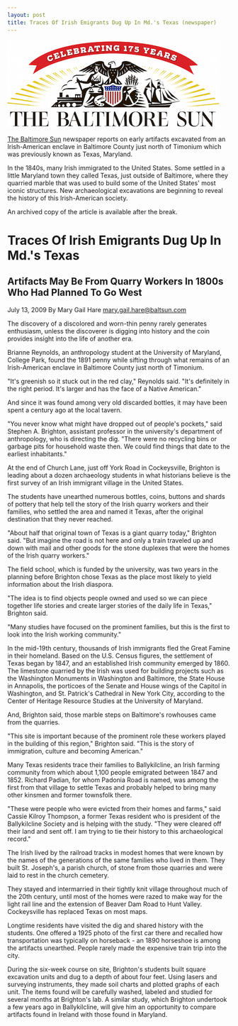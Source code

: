 ```yaml
---
layout: post
title: Traces Of Irish Emigrants Dug Up In Md.'s Texas (newspaper)
---
```


[![The Baltimore Sun](/images/baltimore-sun-logo.jpg)](http://articles.baltimoresun.com/2009-07-13/news/0907120075_1_brighton-irish-diaspora-quarry-workers)

[The Baltimore Sun](http://www.baltimoresun.com/) newspaper reports on early artifacts excavated from an Irish-American enclave in Baltimore County just north of Timonium which was previously known as Texas, Maryland.

In the 1840s, many Irish immigrated to the United States. Some settled in a little Maryland town they called Texas, just outside of Baltimore, where they quarried marble that was used to build some of the United States' most iconic structures. New archaeological excavations are beginning to reveal the history of this Irish-American society.

An archived copy of the article is available after the break.

<!--more-->

# Traces Of Irish Emigrants Dug Up In Md.'s Texas

## Artifacts May Be From Quarry Workers In 1800s Who Had Planned To Go West

July 13, 2009
By Mary Gail Hare [mary.gail.hare@baltsun.com](mary.gail.hare@baltsun.com)

The discovery of a discolored and worn-thin penny rarely generates enthusiasm, unless the discoverer is digging into history and the coin provides insight into the life of another era.

Brianne Reynolds, an anthropology student at the University of Maryland, College Park, found the 1891 penny while sifting through what remains of an Irish-American enclave in Baltimore County just north of Timonium.

"It's greenish so it stuck out in the red clay," Reynolds said. "It's definitely in the right period. It's larger and has the face of a Native American."

And since it was found among very old discarded bottles, it may have been spent a century ago at the local tavern.

"You never know what might have dropped out of people's pockets," said Stephen A. Brighton, assistant professor in the university's department of anthropology, who is directing the dig. "There were no recycling bins or garbage pits for household waste then. We could find things that date to the earliest inhabitants."

At the end of Church Lane, just off York Road in Cockeysville, Brighton is leading about a dozen archaeology students in what historians believe is the first survey of an Irish immigrant village in the United States.

The students have unearthed numerous bottles, coins, buttons and shards of pottery that help tell the story of the Irish quarry workers and their families, who settled the area and named it Texas, after the original destination that they never reached.

"About half that original town of Texas is a giant quarry today," Brighton said. "But imagine the road is not here and only a train traveled up and down with mail and other goods for the stone duplexes that were the homes of the Irish quarry workers."

The field school, which is funded by the university, was two years in the planning before Brighton chose Texas as the place most likely to yield information about the Irish diaspora.

"The idea is to find objects people owned and used so we can piece together life stories and create larger stories of the daily life in Texas," Brighton said.

"Many studies have focused on the prominent families, but this is the first to look into the Irish working community."

In the mid-19th century, thousands of Irish immigrants fled the Great Famine in their homeland. Based on the U.S. Census figures, the settlement of Texas began by 1847, and an established Irish community emerged by 1860. The limestone quarried by the Irish was used for building projects such as the Washington Monuments in Washington and Baltimore, the State House in Annapolis, the porticoes of the Senate and House wings of the Capitol in Washington, and St. Patrick's Cathedral in New York City, according to the Center of Heritage Resource Studies at the University of Maryland.

And, Brighton said, those marble steps on Baltimore's rowhouses came from the quarries.

"This site is important because of the prominent role these workers played in the building of this region," Brighton said. "This is the story of immigration, culture and becoming American."

Many Texas residents trace their families to Ballykilcline, an Irish farming community from which about 1,100 people emigrated between 1847 and 1852. Richard Padian, for whom Padonia Road is named, was among the first from that village to settle Texas and probably helped to bring many other kinsmen and former townsfolk there.

"These were people who were evicted from their homes and farms," said Cassie Kilroy Thompson, a former Texas resident who is president of the Ballykilcline Society and is helping with the study. "They were cleared off their land and sent off. I am trying to tie their history to this archaeological record."

The Irish lived by the railroad tracks in modest homes that were known by the names of the generations of the same families who lived in them. They built St. Joseph's, a parish church, of stone from those quarries and were laid to rest in the church cemetery.

They stayed and intermarried in their tightly knit village throughout much of the 20th century, until most of the homes were razed to make way for the light rail line and the extension of Beaver Dam Road to Hunt Valley. Cockeysville has replaced Texas on most maps.

Longtime residents have visited the dig and shared history with the students. One offered a 1925 photo of the first car there and recalled how transportation was typically on horseback - an 1890 horseshoe is among the artifacts unearthed. People rarely made the expensive train trip into the city.

During the six-week course on site, Brighton's students built square excavation units and dug to a depth of about four feet. Using lasers and surveying instruments, they made soil charts and plotted graphs of each unit. The items found will be carefully washed, labeled and studied for several months at Brighton's lab. A similar study, which Brighton undertook a few years ago in Ballykilcline, will give him an opportunity to compare artifacts found in Ireland with those found in Maryland.